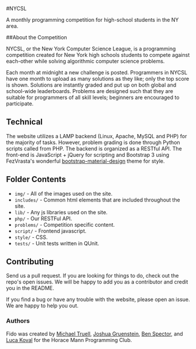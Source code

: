 #NYCSL

A monthly programming competition for high-school students in the NY area.

##About the Competition

NYCSL, or the New York Computer Science League, is a programming competition created for New York high schools students to compete against each-other while solving algorithmic computer science problems.

Each month at midnight a new challenge is posted. Programmers in NYCSL have one month to upload as many solutions as they like; only the top score is shown. Solutions are instantly graded and put up on both global and school-wide leaderboards. Problems are designed such that they are suitable for programmers of all skill levels; beginners are encouraged to participate.

## Technical

The website utilizes a LAMP backend (Linux, Apache, MySQL and PHP) for the majority of tasks.  However, problem grading is done through Python scripts called from PHP.  The backend is organized as a RESTful API.  The front-end is JavaScript + jQuery for scripting and Bootstrap 3 using FezVrasta's wonderful [bootstrap-material-design](https://github.com/FezVrasta/bootstrap-material-design) theme for style.

## Folder Contents

- `img/` - All of the images used on the site.
- `includes/` - Common html elements that are included throughout the site.
- `lib/` - Any js libraries used on the site.
- `php/` - Our RESTFul API.
- `problems/` - Competition specific content.
- `script/` - Frontend javascript.
- `style/` - CSS.
- `tests/` - Unit tests written in QUnit.

## Contributing

Send us a pull request. If you are looking for things to do, check out the repo's open issues. We will be happy to add you as a contributor and credit you in the README.

If you find a bug or have any trouble with the website, please open an issue. We are happy to help you out.

### Authors

Fido was created by [Michael Truell](https://github.com/truell20), [Joshua Gruenstein](https://github.com/joshuagruenstein), [Ben Spector](https://github.com/Sydriax), and [Luca Koval](https://github.com/G4Cool) for the Horace Mann Programming Club.

